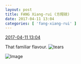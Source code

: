 ```yaml
---
layout: post
title: FANG Xiang-rui (方翔锐)
date: 2017-04-11 13:04
categories: [ 'fang-xiang-rui' ]
---
```


<div class="weibo-info">
  <a href="http://weibo.com/6117583008/EE03Va3k1">2017-04-11 13:04</a>
</div>

That familiar flavour. ![tears](http://img.t.sinajs.cn/t4/appstyle/expression/ext/normal/9d/sada_org.gif)

<!-- more -->

![Image](https://wx4.sinaimg.cn/mw690/006G0KNGly1feinofsak2j30zk0qodrm.jpg)
